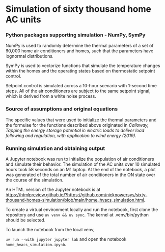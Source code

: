 # Simulation of sixty thousand home AC units

### Python packages supporting simulation - NumPy, SymPy

NumPy is used to randomly determine the thermal parameters of a set of 60,000 home air conditioners and homes, such that the parameters have lognormal distributions.

SymPy is used to vectorize functions that simulate the temperature changes within the homes and the operating states based on thermostatic setpoint control.

Setpoint control is simulated across a 10-hour scenario with 1-second time steps. All of the air conditioners are subject to the same setpoint signal, which is derived from a white noise process.

### Source of assumptions and original equations

The specific values that were used to initialize the thermal parameters and the formulae for the functions described above originated in _Calloway, Tapping the energy storage potential in electric loads to deliver load following and regulation, with application to wind energy (2019)_.

### Running simulation and obtaining output

A Jupyter notebook was run to initialize the population of air conditioners and simulate their behavior. The simulation of the AC units over 10 simulated hours took 58 seconds on an M1 laptop. At the end of the notebook, a plot was generated of the total number of air conditioners in the ON state over the course of the simulation.

An HTML version of the Jupyter notebook is at https://htmlpreview.github.io/?https://github.com/nickpowersys/sixty-thousand-homes-simulation/blob/main/home_hvacs_simulation.html.

To create a virtual environment locally and run the notebook, first clone the repository and use `uv venv && uv sync`. The kernel at .venv/bin/python should be selected.

To launch the notebook from the local venv,

`uv run --with jupyter jupyter lab` and open the notebook `home_hvacs_simulation.ipynb`.
